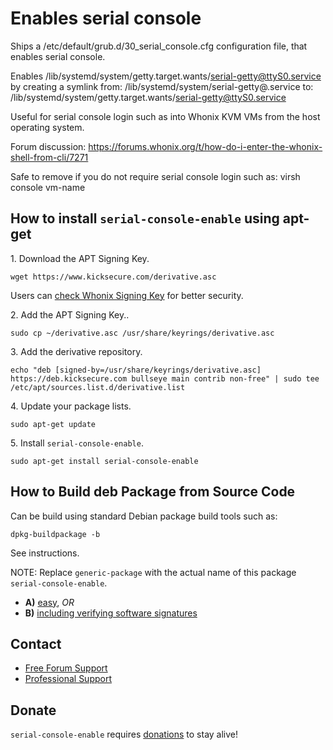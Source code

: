 # Enables serial console #

Ships a /etc/default/grub.d/30_serial_console.cfg configuration file, that
enables serial console.

Enables /lib/systemd/system/getty.target.wants/serial-getty@ttyS0.service by
creating a symlink from:
/lib/systemd/system/serial-getty@.service
to:
/lib/systemd/system/getty.target.wants/serial-getty@ttyS0.service

Useful for serial console login such as into Whonix KVM VMs from the host
operating system.

Forum discussion:
https://forums.whonix.org/t/how-do-i-enter-the-whonix-shell-from-cli/7271

Safe to remove if you do not require serial console login such as:
virsh console vm-name

## How to install `serial-console-enable` using apt-get ##

1\. Download the APT Signing Key.

```
wget https://www.kicksecure.com/derivative.asc
```

Users can [check Whonix Signing Key](https://www.kicksecure.com/wiki/Signing_Key) for better security.

2\. Add the APT Signing Key..

```
sudo cp ~/derivative.asc /usr/share/keyrings/derivative.asc
```

3\. Add the derivative repository.

```
echo "deb [signed-by=/usr/share/keyrings/derivative.asc] https://deb.kicksecure.com bullseye main contrib non-free" | sudo tee /etc/apt/sources.list.d/derivative.list
```

4\. Update your package lists.

```
sudo apt-get update
```

5\. Install `serial-console-enable`.

```
sudo apt-get install serial-console-enable
```

## How to Build deb Package from Source Code ##

Can be build using standard Debian package build tools such as:

```
dpkg-buildpackage -b
```

See instructions.

NOTE: Replace `generic-package` with the actual name of this package `serial-console-enable`.

* **A)** [easy](https://www.kicksecure.com/wiki/Dev/Build_Documentation/generic-package/easy), _OR_
* **B)** [including verifying software signatures](https://www.kicksecure.com/wiki/Dev/Build_Documentation/generic-package)

## Contact ##

* [Free Forum Support](https://forums.kicksecure.com)
* [Professional Support](https://www.kicksecure.com/wiki/Professional_Support)

## Donate ##

`serial-console-enable` requires [donations](https://www.kicksecure.com/wiki/Donate) to stay alive!
